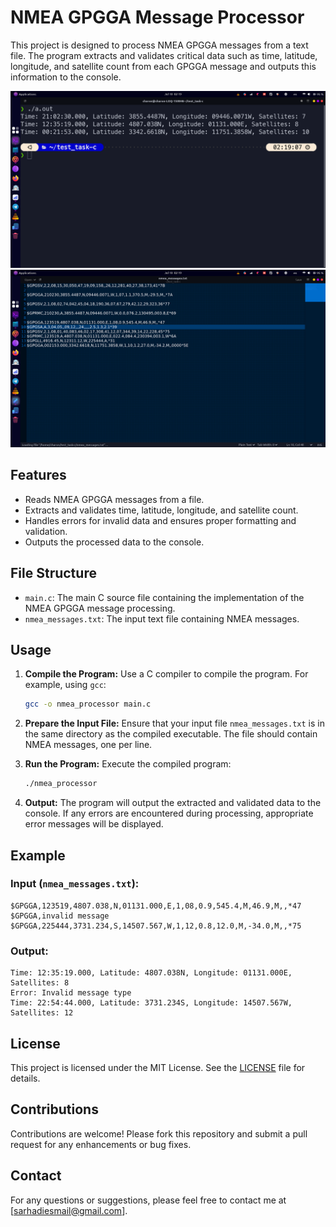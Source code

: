 
# NMEA GPGGA Message Processor

This project is designed to process NMEA GPGGA messages from a text file. The program extracts and validates critical data such as time, latitude, longitude, and satellite count from each GPGGA message and outputs this information to the console.

![Alt text](Images/1.png)
![Alt text](Images/2.png)

## Features

- Reads NMEA GPGGA messages from a file.
- Extracts and validates time, latitude, longitude, and satellite count.
- Handles errors for invalid data and ensures proper formatting and validation.
- Outputs the processed data to the console.

## File Structure

- `main.c`: The main C source file containing the implementation of the NMEA GPGGA message processing.
- `nmea_messages.txt`: The input text file containing NMEA messages.

## Usage

1. **Compile the Program:**
   Use a C compiler to compile the program. For example, using `gcc`:
   ```sh
   gcc -o nmea_processor main.c
   ```

2. **Prepare the Input File:**
   Ensure that your input file `nmea_messages.txt` is in the same directory as the compiled executable. The file should contain NMEA messages, one per line.

3. **Run the Program:**
   Execute the compiled program:
   ```sh
   ./nmea_processor
   ```

4. **Output:**
   The program will output the extracted and validated data to the console. If any errors are encountered during processing, appropriate error messages will be displayed.

## Example

### Input (`nmea_messages.txt`):
```
$GPGGA,123519,4807.038,N,01131.000,E,1,08,0.9,545.4,M,46.9,M,,*47
$GPGGA,invalid message
$GPGGA,225444,3731.234,S,14507.567,W,1,12,0.8,12.0,M,-34.0,M,,*75
```

### Output:
```
Time: 12:35:19.000, Latitude: 4807.038N, Longitude: 01131.000E, Satellites: 8
Error: Invalid message type
Time: 22:54:44.000, Latitude: 3731.234S, Longitude: 14507.567W, Satellites: 12
```

## License

This project is licensed under the MIT License. See the [LICENSE](LICENSE) file for details.

## Contributions

Contributions are welcome! Please fork this repository and submit a pull request for any enhancements or bug fixes.

## Contact

For any questions or suggestions, please feel free to contact me at [sarhadiesmail@gmail.com].
